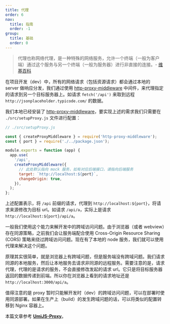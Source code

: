 ```yaml
---
title: 代理
order: 6
nav:
  title: 指南
  order: -1
group:
  title: 基础
  order: 0
---
```


> 代理也称网络代理，是一种特殊的网络服务，允许一个终端（一般为客户端）通过这个服务与另一个终端（一般为服务器）进行非直接的连接。- [维基百科](https://zh.wikipedia.org/wiki/%E4%BB%A3%E7%90%86%E6%9C%8D%E5%8A%A1%E5%99%A8)

在项目开发（dev）中，所有的网络请求（包括资源请求）都会通过本地的 server 做响应分发，我们通过使用 [http-proxy-middleware](https://github.com/chimurai/http-proxy-middleware) 中间件，来代理指定的请求到另一个目标服务器上。如请求 `fetch('/api')` 来取到远程 `http://jsonplaceholder.typicode.com/` 的数据。

我们本地已经安装了 [http-proxy-middleware](https://github.com/chimurai/http-proxy-middleware)，要实现上述的需求我们只需要在 `./src/setupProxy.js` 文件进行配置：

```js
// ./src/setupProxy.js

const { createProxyMiddleware } = require('http-proxy-middleware');
const { port } = require('./../package.json');

module.exports = function (app) {
  app.use(
    '/api',
    createProxyMiddleware({
      // 此处默认指向 mock 服务，如有对应后端接口，请指向后端服务
      target: `http://localhost:${port}`,
      changeOrigin: true,
    }),
  );
};
```

上述配置表示，将 `/api` 前缀的请求，代理到 `http://localhost:${port}`，将请求来源修改为目标 url。如请求 `/api/a`，实际上是请求 `http://localhost:${port}/api/a`。

一般我们使用这个能力来解开发中的跨域访问问题。由于浏览器（或者 webview）存在同源策略，之前我们会让服务端配合使用 Cross-Origin Resource Sharing (CORS) 策略来绕过跨域访问问题。现在有了本地的 node 服务，我们就可以使用代理来解决这个问题。

原理其实很简单，就是浏览器上有跨域问题，但是服务端没有跨域问题。我们请求同源的本地服务，然后让本地服务去请求非同源的远程服务。需要注意的是，请求代理，代理的是请求的服务，不会直接修改发起的请求 url。它只是将目标服务器返回的数据传递到前端。所以你在浏览器上看到的请求地址还是 `http://localhost:3000/api/a`。

值得注意的是 proxy 暂时只能解开发时（dev）的跨域访问问题，可以在部署时使用同源部署。如果在生产上（build）的发生跨域问题的话，可以将类似的配置转移到 Nginx 容器上。

本篇文章参考 **[UmiJS-Proxy](https://umijs.org/docs/guides/proxy)**。
